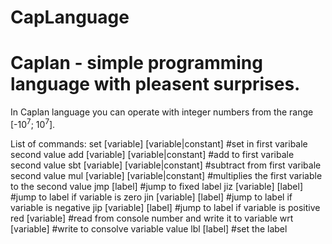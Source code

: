 CapLanguage
===========

Caplan - simple programming language with pleasent surprises.
===========

In Caplan language you can operate with integer numbers from the range [-10<sup>7</sup>; 10<sup>7</sup>]. <br>

List of commands:
set [variable] [variable|constant] #set in first varibale second value
add [variable] [variable|constant] #add to first varibale second value
sbt [variable] [variable|constant] #subtract from first varibale second value
mul [variable] [variable|constant] #multiplies the first variable to the second value
jmp [label] #jump to fixed label
jiz [variable] [label] #jump to label if variable is zero
jin [variable] [label] #jump to label if variable is negative
jip [variable] [label] #jump to label if variable is positive
red [variable] #read from console number and write it to variable
wrt [variable] #write to consolve variable value
lbl [label] #set the label



